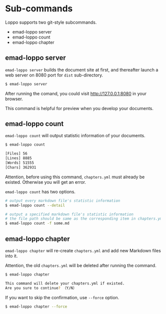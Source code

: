 # Sub-commands

Loppo supports two git-style subcommands.

- emad-loppo server
- emad-loppo count
- emad-loppo chapter

## emad-loppo server

`emad-loppo server` builds the document site at first, and thereafter launch a web server on 8080 port for `dist` sub-directory.

```bash
$ emad-loppo server
```

After running the comand, you could visit http://127.0.0.1:8080 in your browser.

This command is helpful for preview when you develop your documents.

## emad-loppo count

`emad-loppo count` will output statistic information of your documents.

```bash
$ emad-loppo count

[Files] 56
[Lines] 8885
[Words] 51555
[Chars] 362931
```

Attention, before using this command, `chapters.yml` must already be existed. Otherwise you will get an error.

`emad-loppo count` has two options.

```bash
# output every markdown file's statistic information
$ emad-loppo count --detail

# output a specified markdown file's statistic information
# the file path should be same as the corresponding item in chapters.yml
$ emad-loppo count -f some.md
```

## emad-loppo chapter

`emad-loppo chapter` will re-create `chapters.yml` and add new Markdown files into it.

Attention, the old `chapters.yml` will be deleted after running the command.

```bash
$ emad-loppo chapter

This command will delete your chapters.yml if existed.
Are you sure to continue? （Y/N）
```

If you want to skip the confirmation, use `--force` option.

```bash
$ emad-loppo chapter --force
```
